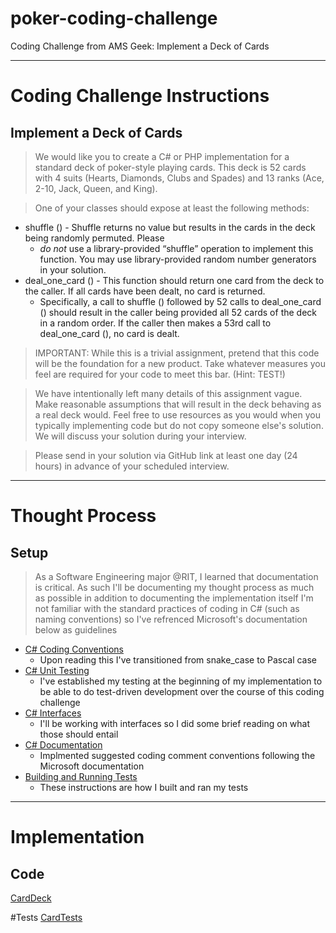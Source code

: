 # poker-coding-challenge
Coding Challenge from AMS Geek: Implement a Deck of Cards

--- 
# Coding Challenge Instructions
## Implement a Deck of Cards


> We would like you to create a C# or PHP implementation for a standard deck of poker-style playing cards. This deck is 52 cards with 4 suits (Hearts, Diamonds, Clubs and Spades) and 13 ranks (Ace, 2-10, Jack, Queen, and King).

> One of your classes should expose at least the following methods: 
- shuffle () - Shuffle returns no value but results in the cards in the deck being randomly permuted. Please
    - *do not* use a library-provided “shuffle” operation to implement this function. You may use library-provided random number generators in your solution.
- deal_one_card () - This function should return one card from the deck to the caller. If all cards have been dealt, no card is returned.
    - Specifically, a call to shuffle () followed by 52 calls to deal_one_card () should result in the caller being provided all 52 cards of the deck in a random order. If the caller then makes a 53rd call to deal_one_card (), no card is dealt.

> IMPORTANT: While this is a trivial assignment, pretend that this code will be the foundation for a new product. Take whatever measures you feel are required for your code to meet this bar. (Hint: TEST!)

> We have intentionally left many details of this assignment vague. Make reasonable assumptions that will result in the deck behaving as a real deck would. Feel free to use resources as you would when you typically implementing code but do not copy someone else's solution. We will discuss your solution during your interview.

> Please send in your solution via GitHub link at least one day (24 hours) in advance of your scheduled interview.


---
# Thought Process

## Setup
> As a Software Engineering major @RIT, I learned that documentation is critical. As such I'll be documenting my thought process as much as possible in addition to documenting the implementation itself
> I'm not familiar with the standard practices of coding in C# (such as naming conventions) so I've refrenced Microsoft's documentation below as guidelines
- [C# Coding Conventions](https://learn.microsoft.com/en-us/dotnet/csharp/fundamentals/coding-style/coding-conventions)
    - Upon reading this I've transitioned from snake_case to Pascal case
- [C# Unit Testing](https://learn.microsoft.com/en-us/visualstudio/test/walkthrough-creating-and-running-unit-tests-for-managed-code?view=vs-2022)
    - I've established my testing at the beginning of my implementation to be able to do test-driven development over the course of this coding challenge
- [C# Interfaces](https://learn.microsoft.com/en-us/dotnet/csharp/language-reference/keywords/interface)
    - I'll be working with interfaces so I did some brief reading on what those should entail
- [C# Documentation](https://learn.microsoft.com/en-us/dotnet/csharp/language-reference/language-specification/documentation-comments)
    - Implmented suggested coding comment conventions following the Microsoft documentation
- [Building and Running Tests](https://learn.microsoft.com/en-us/visualstudio/test/walkthrough-creating-and-running-unit-tests-for-managed-code?view=vs-2022#build-and-run-the-test)
    - These instructions are how I built and ran my tests


---
# Implementation

## Code
[CardDeck](https://github.com/mrw6863/cards-coding-challenge/blob/main/cards-coding-challenge/CardDeck.cs)

#Tests
[CardTests](https://github.com/mrw6863/cards-coding-challenge/blob/main/cards-test-coding-challenge/CardsTest.cs)
